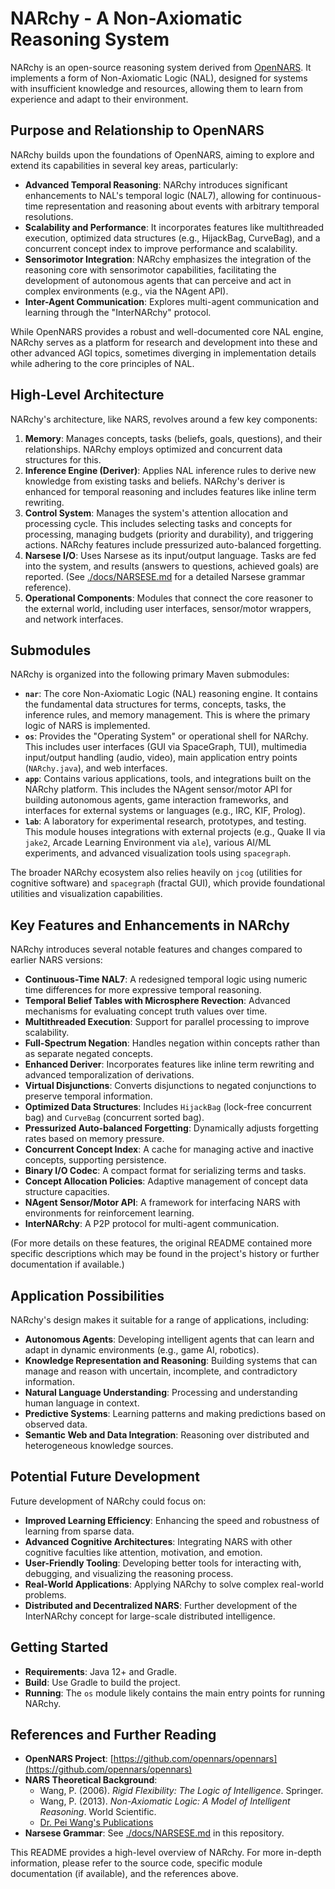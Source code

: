 # NARchy - A Non-Axiomatic Reasoning System

NARchy is an open-source reasoning system derived from [OpenNARS](https://github.com/opennars). It implements a form of Non-Axiomatic Logic (NAL), designed for systems with insufficient knowledge and resources, allowing them to learn from experience and adapt to their environment.

## Purpose and Relationship to OpenNARS

NARchy builds upon the foundations of OpenNARS, aiming to explore and extend its capabilities in several key areas, particularly:

*   **Advanced Temporal Reasoning**: NARchy introduces significant enhancements to NAL's temporal logic (NAL7), allowing for continuous-time representation and reasoning about events with arbitrary temporal resolutions.
*   **Scalability and Performance**: It incorporates features like multithreaded execution, optimized data structures (e.g., HijackBag, CurveBag), and a concurrent concept index to improve performance and scalability.
*   **Sensorimotor Integration**: NARchy emphasizes the integration of the reasoning core with sensorimotor capabilities, facilitating the development of autonomous agents that can perceive and act in complex environments (e.g., via the NAgent API).
*   **Inter-Agent Communication**: Explores multi-agent communication and learning through the "InterNARchy" protocol.

While OpenNARS provides a robust and well-documented core NAL engine, NARchy serves as a platform for research and development into these and other advanced AGI topics, sometimes diverging in implementation details while adhering to the core principles of NAL.

## High-Level Architecture

NARchy's architecture, like NARS, revolves around a few key components:

1.  **Memory**: Manages concepts, tasks (beliefs, goals, questions), and their relationships. NARchy employs optimized and concurrent data structures for this.
2.  **Inference Engine (Deriver)**: Applies NAL inference rules to derive new knowledge from existing tasks and beliefs. NARchy's deriver is enhanced for temporal reasoning and includes features like inline term rewriting.
3.  **Control System**: Manages the system's attention allocation and processing cycle. This includes selecting tasks and concepts for processing, managing budgets (priority and durability), and triggering actions. NARchy features include pressurized auto-balanced forgetting.
4.  **Narsese I/O**: Uses Narsese as its input/output language. Tasks are fed into the system, and results (answers to questions, achieved goals) are reported. (See [./docs/NARSESE.md](./docs/NARSESE.md) for a detailed Narsese grammar reference).
5.  **Operational Components**: Modules that connect the core reasoner to the external world, including user interfaces, sensor/motor wrappers, and network interfaces.

## Submodules

NARchy is organized into the following primary Maven submodules:

*   **`nar`**: The core Non-Axiomatic Logic (NAL) reasoning engine. It contains the fundamental data structures for terms, concepts, tasks, the inference rules, and memory management. This is where the primary logic of NARS is implemented.
*   **`os`**: Provides the "Operating System" or operational shell for NARchy. This includes user interfaces (GUI via SpaceGraph, TUI), multimedia input/output handling (audio, video), main application entry points (`NARchy.java`), and web interfaces.
*   **`app`**: Contains various applications, tools, and integrations built on the NARchy platform. This includes the NAgent sensor/motor API for building autonomous agents, game interaction frameworks, and interfaces for external systems or languages (e.g., IRC, KIF, Prolog).
*   **`lab`**: A laboratory for experimental research, prototypes, and testing. This module houses integrations with external projects (e.g., Quake II via `jake2`, Arcade Learning Environment via `ale`), various AI/ML experiments, and advanced visualization tools using `spacegraph`.

The broader NARchy ecosystem also relies heavily on `jcog` (utilities for cognitive software) and `spacegraph` (fractal GUI), which provide foundational utilities and visualization capabilities.

## Key Features and Enhancements in NARchy

NARchy introduces several notable features and changes compared to earlier NARS versions:

*   **Continuous-Time NAL7**: A redesigned temporal logic using numeric time differences for more expressive temporal reasoning.
*   **Temporal Belief Tables with Microsphere Revection**: Advanced mechanisms for evaluating concept truth values over time.
*   **Multithreaded Execution**: Support for parallel processing to improve scalability.
*   **Full-Spectrum Negation**: Handles negation within concepts rather than as separate negated concepts.
*   **Enhanced Deriver**: Incorporates features like inline term rewriting and advanced temporalization of derivations.
*   **Virtual Disjunctions**: Converts disjunctions to negated conjunctions to preserve temporal information.
*   **Optimized Data Structures**: Includes `HijackBag` (lock-free concurrent bag) and `CurveBag` (concurrent sorted bag).
*   **Pressurized Auto-balanced Forgetting**: Dynamically adjusts forgetting rates based on memory pressure.
*   **Concurrent Concept Index**: A cache for managing active and inactive concepts, supporting persistence.
*   **Binary I/O Codec**: A compact format for serializing terms and tasks.
*   **Concept Allocation Policies**: Adaptive management of concept data structure capacities.
*   **NAgent Sensor/Motor API**: A framework for interfacing NARS with environments for reinforcement learning.
*   **InterNARchy**: A P2P protocol for multi-agent communication.

(For more details on these features, the original README contained more specific descriptions which may be found in the project's history or further documentation if available.)

## Application Possibilities

NARchy's design makes it suitable for a range of applications, including:

*   **Autonomous Agents**: Developing intelligent agents that can learn and adapt in dynamic environments (e.g., game AI, robotics).
*   **Knowledge Representation and Reasoning**: Building systems that can manage and reason with uncertain, incomplete, and contradictory information.
*   **Natural Language Understanding**: Processing and understanding human language in context.
*   **Predictive Systems**: Learning patterns and making predictions based on observed data.
*   **Semantic Web and Data Integration**: Reasoning over distributed and heterogeneous knowledge sources.

## Potential Future Development

Future development of NARchy could focus on:

*   **Improved Learning Efficiency**: Enhancing the speed and robustness of learning from sparse data.
*   **Advanced Cognitive Architectures**: Integrating NARS with other cognitive faculties like attention, motivation, and emotion.
*   **User-Friendly Tooling**: Developing better tools for interacting with, debugging, and visualizing the reasoning process.
*   **Real-World Applications**: Applying NARchy to solve complex real-world problems.
*   **Distributed and Decentralized NARS**: Further development of the InterNARchy concept for large-scale distributed intelligence.

## Getting Started

*   **Requirements**: Java 12+ and Gradle.
*   **Build**: Use Gradle to build the project.
*   **Running**: The `os` module likely contains the main entry points for running NARchy.

## References and Further Reading

*   **OpenNARS Project**: [https://github.com/opennars/opennars](https://github.com/opennars/opennars)
*   **NARS Theoretical Background**:
    *   Wang, P. (2006). *Rigid Flexibility: The Logic of Intelligence*. Springer.
    *   Wang, P. (2013). *Non-Axiomatic Logic: A Model of Intelligent Reasoning*. World Scientific.
    *   [Dr. Pei Wang's Publications](http://www.cis.temple.edu/~pwang/papers.html)
*   **Narsese Grammar**: See [./docs/NARSESE.md](./docs/NARSESE.md) in this repository.

This README provides a high-level overview of NARchy. For more in-depth information, please refer to the source code, specific module documentation (if available), and the references above.
